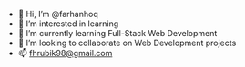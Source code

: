 - 👋 Hi, I’m @farhanhoq
- 👀 I’m interested in learning
- 🌱 I’m currently learning Full-Stack Web Development
- 💞️ I’m looking to collaborate on Web Development projects
- 📫 fhrubik98@gmail.com

<!---
farhanhoq/farhanhoq is a ✨ special ✨ repository because its `README.md` (this file) appears on your GitHub profile.
You can click the Preview link to take a look at your changes.
--->
